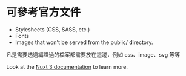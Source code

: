 
# 可參考官方文件

- Stylesheets (CSS, SASS, etc.)
- Fonts
- Images that won't be served from the public/ directory.

凡是需要透過編譯過的檔案都需要放在這邊，例如 css、image、svg 等等

Look at the [Nuxt 3 documentation](https://nuxt.com/docs/guide/directory-structure/assets) to learn more.
